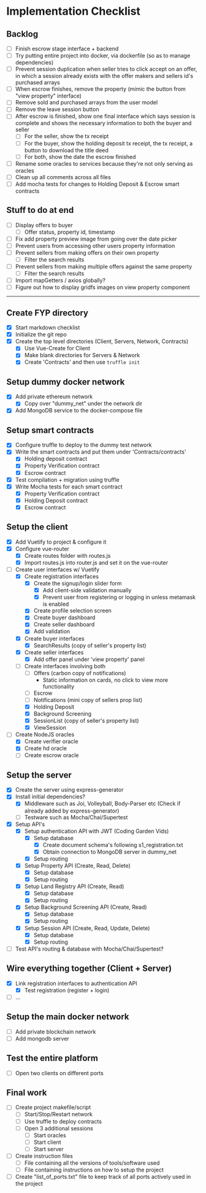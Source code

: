 # Implementation Checklist

## Backlog
- [ ] Finish escrow stage interface + backend
- [ ] Try putting entire project into docker, via dockerfile (so as to manage dependencies)
- [ ] Prevent session duplication when seller tries to click accept on an offer, in which
a session already exists with the offer makers and sellers id's
purchased arrays
- [ ] When escrow finishes, remove the property (mimic the button from "view property" interface)
- [ ] Remove sold and purchased arrays from the user model
- [ ] Remove the leave session button
- [ ] After escrow is finished, show one final interface which says session is complete and shows the necessary information to both the buyer and seller
	- [ ] For the seller, show the tx receipt
	- [ ] For the buyer, show the holding deposit tx receipt, the tx receipt, a button to download the title deed
	- [ ] For both, show the date the escrow finished
- [ ] Rename some oracles to services because they're not only serving as oracles
- [ ] Clean up all comments across all files
- [ ] Add mocha tests for changes to Holding Deposit & Escrow smart contracts

## Stuff to do at end
- [ ] Display offers to buyer
	- [ ] Offer status, property id, timestamp
- [ ] Fix add property preview image from going over the date picker
- [ ] Prevent users from accessing other users property information
- [ ] Prevent sellers from making offers on their own property
	- [ ] Filter the search results
- [ ] Prevent sellers from making multiple offers against the same property
	- [ ] Filter the search results
- [ ] Import mapGetters / axios globally?
- [ ] Figure out how to display gridfs images on view property component

---

## Create FYP directory
- [x] Start markdown checklist
- [x] Initialize the git repo
- [x] Create the top level directories (Client, Servers, Network, Contracts)
  - [x] Use Vue-Create for Client
  - [x] Make blank directories for Servers & Network
  - [x] Create 'Contracts' and then use ``` truffle init ```

## Setup dummy docker network
- [x] Add private ethereum network
  - [x] Copy over "dummy_net" under the network dir
- [x] Add MongoDB service to the docker-compose file

## Setup smart contracts
- [x] Configure truffle to deploy to the dummy test network
- [x] Write the smart contracts and put them under 'Contracts/contracts'
	- [x] Holding deposit contract
	- [x] Property Verification contract
	- [x] Escrow contract
- [x] Test compilation + migration using truffle
- [x] Write Mocha tests for each smart contract
  - [x] Property Verification contract
  - [x] Holding Deposit contract
  - [x] Escrow contract

## Setup the client
- [x] Add Vuetify to project & configure it
- [x] Configure vue-router
	- [x] Create routes folder with routes.js
	- [x] Import routes.js into router.js and set it on the vue-router
- [ ] Create user interfaces w/ Vuetify
	- [x] Create registration interfaces
		- [x] Create the signup/login slider form
			- [x] Add client-side validation manually
			- [x] Prevent user from registering or logging in unless metamask is enabled
		- [x] Create profile selection screen
		- [x] Create buyer dashboard
		- [x] Create seller dashboard
		- [x] Add validation
	- [x] Create buyer interfaces
		- [x] SearchResults (copy of seller's property list)
	- [x] Create seller interfaces
		- [x] Add offer panel under 'view property' panel
	- [ ] Create interfaces involving both
		- [ ] Offers (carbon copy of notifications)
			* Static information on cards, no click to view more functionality
		- [ ] Escrow
		- [ ] Notifications (mini copy of sellers prop list)
		- [x] Holding Deposit
		- [x]	Background Screening
		- [x] SessionList (copy of seller's property list)
		- [x] ViewSession
- [ ] Create NodeJS oracles
	- [x] Create verifier oracle
	- [x] Create hd oracle
	- [ ] Create escrow oracle

## Setup the server
- [x] Create the server using express-generator
- [x] Install initial dependencies?
	- [x] Middleware such as Joi, Volleyball, Body-Parser etc (Check if already added by express-generator)
	- [ ] Testware such as Mocha/Chai/Supertest
- [x] Setup API's
	- [x] Setup authentication API with JWT (Coding Garden Vids)
		- [x] Setup database
			- [x] Create document schema's following s1_registration.txt
			- [x] Obtain connection to MongoDB server in dummy_net
		- [x] Setup routing
	- [x] Setup Property API (Create, Read, Delete)
		- [x] Setup database
		- [x] Setup routing
	- [x] Setup Land Registry API (Create, Read)
		- [x] Setup database
		- [x] Setup routing
	- [x] Setup Background Screening API (Create, Read)
		- [x] Setup database
		- [x] Setup routing
	- [x] Setup Session API (Create, Read, Update, Delete)
		- [x] Setup database
		- [x] Setup routing
- [ ] Test API's routing & database with Mocha/Chai/Supertest?

## Wire everything together (Client + Server)
- [x] Link registration interfaces to authentication API
	- [x] Test registration (register + login)
- [ ] ...

## Setup the main docker network
- [ ] Add private blockchain network
- [ ] Add mongodb server

## Test the entire platform
- [ ] Open two clients on different ports

## Final work
- [ ] Create project makefile/script
	- [ ] Start/Stop/Restart network
	- [ ] Use truffle to deploy contracts
	- [ ] Open 3 additional sessions
		- [ ] Start oracles
		- [ ] Start client
		- [ ] Start server
- [ ] Create instruction files
  - [ ] File containing all the versions of tools/software used
  - [ ] File containing instructions on how to setup the project
- [ ] Create "list_of_ports.txt" file to keep track of all ports actively used in the project

